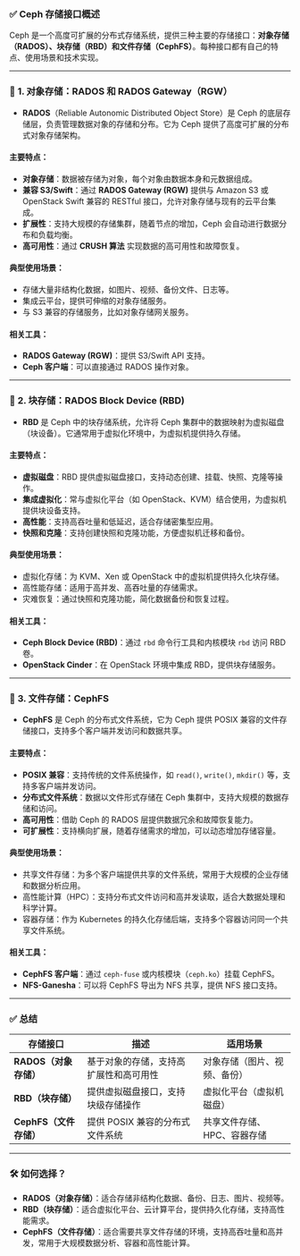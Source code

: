 ### ✅ **Ceph 存储接口概述**

Ceph 是一个高度可扩展的分布式存储系统，提供三种主要的存储接口：**对象存储（RADOS）、块存储（RBD）和文件存储（CephFS）**。每种接口都有自己的特点、使用场景和技术实现。

------

### 🔷 **1. 对象存储：RADOS 和 RADOS Gateway（RGW）**

- **RADOS**（Reliable Autonomic Distributed Object Store）是 Ceph 的底层存储层，负责管理数据对象的存储和分布。它为 Ceph 提供了高度可扩展的分布式对象存储架构。

#### 主要特点：

- **对象存储**：数据被存储为对象，每个对象由数据本身和元数据组成。
- **兼容 S3/Swift**：通过 **RADOS Gateway (RGW)** 提供与 Amazon S3 或 OpenStack Swift 兼容的 RESTful 接口，允许对象存储与现有的云平台集成。
- **扩展性**：支持大规模的存储集群，随着节点的增加，Ceph 会自动进行数据分布和负载均衡。
- **高可用性**：通过 **CRUSH 算法** 实现数据的高可用性和故障恢复。

#### 典型使用场景：

- 存储大量非结构化数据，如图片、视频、备份文件、日志等。
- 集成云平台，提供可伸缩的对象存储服务。
- 与 S3 兼容的存储服务，比如对象存储网关服务。

#### 相关工具：

- **RADOS Gateway (RGW)**：提供 S3/Swift API 支持。
- **Ceph 客户端**：可以直接通过 RADOS 操作对象。

------

### 🔷 **2. 块存储：RADOS Block Device (RBD)**

- **RBD** 是 Ceph 中的块存储系统，允许将 Ceph 集群中的数据映射为虚拟磁盘（块设备）。它通常用于虚拟化环境中，为虚拟机提供持久存储。

#### 主要特点：

- **虚拟磁盘**：RBD 提供虚拟磁盘接口，支持动态创建、挂载、快照、克隆等操作。
- **集成虚拟化**：常与虚拟化平台（如 OpenStack、KVM）结合使用，为虚拟机提供块设备支持。
- **高性能**：支持高吞吐量和低延迟，适合存储密集型应用。
- **快照和克隆**：支持创建快照和克隆功能，方便虚拟机迁移和备份。

#### 典型使用场景：

- 虚拟化存储：为 KVM、Xen 或 OpenStack 中的虚拟机提供持久化块存储。
- 高性能存储：适用于高并发、高吞吐量的存储需求。
- 灾难恢复：通过快照和克隆功能，简化数据备份和恢复过程。

#### 相关工具：

- **Ceph Block Device (RBD)**：通过 `rbd` 命令行工具和内核模块 `rbd` 访问 RBD 卷。
- **OpenStack Cinder**：在 OpenStack 环境中集成 RBD，提供块存储服务。

------

### 🔷 **3. 文件存储：CephFS**

- **CephFS** 是 Ceph 的分布式文件系统，它为 Ceph 提供 POSIX 兼容的文件存储接口，支持多个客户端并发访问和数据共享。

#### 主要特点：

- **POSIX 兼容**：支持传统的文件系统操作，如 `read()`, `write()`, `mkdir()` 等，支持多客户端并发访问。
- **分布式文件系统**：数据以文件形式存储在 Ceph 集群中，支持大规模的数据存储和访问。
- **高可用性**：借助 Ceph 的 RADOS 层提供数据冗余和故障恢复能力。
- **可扩展性**：支持横向扩展，随着存储需求的增加，可以动态增加存储容量。

#### 典型使用场景：

- 共享文件存储：为多个客户端提供共享的文件系统，常用于大规模的企业存储和数据分析应用。
- 高性能计算（HPC）：支持分布式文件访问和高并发读取，适合大数据处理和科学计算。
- 容器存储：作为 Kubernetes 的持久化存储后端，支持多个容器访问同一个共享文件系统。

#### 相关工具：

- **CephFS 客户端**：通过 `ceph-fuse` 或内核模块（`ceph.ko`）挂载 CephFS。
- **NFS-Ganesha**：可以将 CephFS 导出为 NFS 共享，提供 NFS 接口支持。

------

### ✅ **总结**

| 存储接口               | 描述                                   | 适用场景                     |
| ---------------------- | -------------------------------------- | ---------------------------- |
| **RADOS（对象存储）**  | 基于对象的存储，支持高扩展性和高可用性 | 对象存储（图片、视频、备份） |
| **RBD（块存储）**      | 提供虚拟磁盘接口，支持块级存储操作     | 虚拟化平台（虚拟机磁盘）     |
| **CephFS（文件存储）** | 提供 POSIX 兼容的分布式文件系统        | 共享文件存储、HPC、容器存储  |

------

### 🛠 如何选择？

- **RADOS（对象存储）**：适合存储非结构化数据、备份、日志、图片、视频等。
- **RBD（块存储）**：适合虚拟化平台、云计算平台，提供持久化存储，支持高性能需求。
- **CephFS（文件存储）**：适合需要共享文件存储的环境，支持高吞吐量和高并发，常用于大规模数据分析、容器和高性能计算。